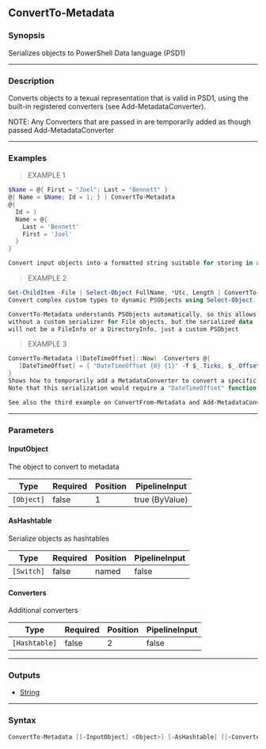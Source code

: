 ConvertTo-Metadata
------------------

### Synopsis
Serializes objects to PowerShell Data language (PSD1)

---

### Description

Converts objects to a texual representation that is valid in PSD1,
using the built-in registered converters (see Add-MetadataConverter).

NOTE: Any Converters that are passed in are temporarily added as though passed Add-MetadataConverter

---

### Examples
> EXAMPLE 1

```PowerShell
$Name = @{ First = "Joel"; Last = "Bennett" }
@{ Name = $Name; Id = 1; } | ConvertTo-Metadata
@{
  Id = 1
  Name = @{
    Last = 'Bennett'
    First = 'Joel'
  }
}

Convert input objects into a formatted string suitable for storing in a psd1 file.
```
> EXAMPLE 2

```PowerShell
Get-ChildItem -File | Select-Object FullName, *Utc, Length | ConvertTo-Metadata
Convert complex custom types to dynamic PSObjects using Select-Object.

ConvertTo-Metadata understands PSObjects automatically, so this allows us to proceed
without a custom serializer for File objects, but the serialized data
will not be a FileInfo or a DirectoryInfo, just a custom PSObject
```
> EXAMPLE 3

```PowerShell
ConvertTo-Metadata ([DateTimeOffset]::Now) -Converters @{
   [DateTimeOffset] = { "DateTimeOffset {0} {1}" -f $_.Ticks, $_.Offset }
}
Shows how to temporarily add a MetadataConverter to convert a specific type while serializing the current DateTimeOffset.
Note that this serialization would require a "DateTimeOffset" function to exist in order to deserialize properly.

See also the third example on ConvertFrom-Metadata and Add-MetadataConverter.
```

---

### Parameters
#### **InputObject**
The object to convert to metadata

|Type      |Required|Position|PipelineInput |
|----------|--------|--------|--------------|
|`[Object]`|false   |1       |true (ByValue)|

#### **AsHashtable**
Serialize objects as hashtables

|Type      |Required|Position|PipelineInput|
|----------|--------|--------|-------------|
|`[Switch]`|false   |named   |false        |

#### **Converters**
Additional converters

|Type         |Required|Position|PipelineInput|
|-------------|--------|--------|-------------|
|`[Hashtable]`|false   |2       |false        |

---

### Outputs
* [String](https://learn.microsoft.com/en-us/dotnet/api/System.String)

---

### Syntax
```PowerShell
ConvertTo-Metadata [[-InputObject] <Object>] [-AsHashtable] [[-Converters] <Hashtable>] [<CommonParameters>]
```
